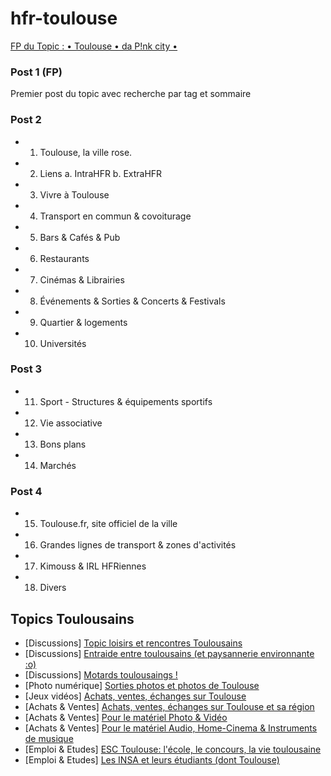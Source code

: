﻿# hfr-toulouse
[FP du Topic : • Toulouse • da P!nk city •](https://goo.gl/AzyVgj)

### Post 1 (FP)
Premier post du topic avec recherche par tag et sommaire

### Post 2
* 01. Toulouse, la ville rose.
* 02. Liens
           a. IntraHFR
           b. ExtraHFR
* 03. Vivre à Toulouse
* 04. Transport en commun & covoiturage
* 05. Bars & Cafés & Pub
* 06. Restaurants
* 07. Cinémas & Librairies
* 08. Événements & Sorties & Concerts & Festivals
* 09. Quartier & logements
* 10. Universités

### Post 3
* 11. Sport - Structures & équipements sportifs
* 12. Vie associative
* 13. Bons plans
* 14. Marchés

### Post 4
* 15. Toulouse.fr, site officiel de la ville
* 16. Grandes lignes de transport & zones d'activités
* 17. Kimouss & IRL HFRiennes
* 18. Divers

## Topics Toulousains

* [Discussions] [Topic loisirs et rencontres Toulousains](http://goo.gl/iXG3i)
* [Discussions] [Entraide entre toulousains (et paysannerie environnante :o)](http://forum.hardware.fr/hfr/Discussions/Viepratique/toulousains-paysannerie-environnante-sujet_104074_1.htm)
* [Discussions] [Motards toulousaings !](http://forum.hardware.fr/hfr/Discussions/Auto-Moto/motards-toulouse-incoming-sujet_95417_26.htm)
* [Photo numérique] [Sorties photos et photos de Toulouse](http://forum.hardware.fr/forum2.php?config=hfr.inc&cat=14&subcat=457&post=1978&page=1&p=1&sondage=0&owntopic=1&trash=0&trash_post=0&print=0&numreponse=0&quote_only=0&new=0&nojs=0)
* [Jeux vidéos] [Achats, ventes, échanges sur Toulouse](http://forum.hardware.fr/hfr/JeuxVideo/Achat-Ventes/ven-topic-toulouse-sujet_96379_1.htm)
* [Achats & Ventes] [Achats, ventes, échanges sur Toulouse et sa région](http://forum.hardware.fr/forum2.php?config=hfr.inc&cat=6&subcat=169&post=207665&page=1&p=1&sondage=0&owntopic=1&trash=0&trash_post=0&print=0&numreponse=0&quote_only=0&new=0&nojs=0)
* [Achats & Ventes] [Pour le matériel Photo & Vidéo](http://forum.hardware.fr/hfr/AchatsVentes/Photo-Audio-Video/materiel-toulouse-region-sujet_447246_1.htm)
* [Achats & Ventes] [Pour le matériel Audio, Home-Cinema & Instruments de musique](http://forum.hardware.fr/hfr/AchatsVentes/audio-video/toulousain-cinema-musique-sujet_563228_1.htm)
* [Emploi & Etudes] [ESC Toulouse: l'école, le concours, la vie toulousaine](http://forum.hardware.fr/hfr/EmploiEtudes/Etudes-Orientation/toulouse-concours-toulousaine-sujet_50133_1.htm)
* [Emploi & Etudes] [Les INSA et leurs étudiants (dont Toulouse)](http://forum.hardware.fr/hfr/EmploiEtudes/Etudes-Orientation/topic-insa-bienvenue-sujet_6410_1.htm)